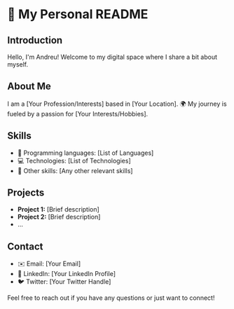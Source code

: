 # 👋 My Personal README

## Introduction
Hello, I'm Andreu! Welcome to my digital space where I share a bit about myself.

## About Me
I am a [Your Profession/Interests] based in [Your Location]. 🌍 My journey is fueled by a passion for [Your Interests/Hobbies].

## Skills
- 🚀 Programming languages: [List of Languages]
- 💻 Technologies: [List of Technologies]
- 🔧 Other skills: [Any other relevant skills]

## Projects
- **Project 1:** [Brief description]
- **Project 2:** [Brief description]
- ...

## Contact
- ✉️ Email: [Your Email]
- 🔗 LinkedIn: [Your LinkedIn Profile]
- 🐦 Twitter: [Your Twitter Handle]

Feel free to reach out if you have any questions or just want to connect!
